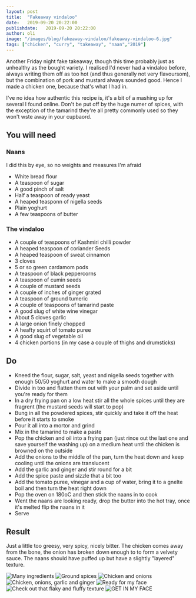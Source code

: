 ```yaml
---
layout: post
title:  "Fakeaway vindaloo"
date:   2019-09-20 20:22:00
publishdate:   2019-09-20 20:22:00
author: oli
image: "/images/blog/fakeaway-vindaloo/fakeaway-vindaloo-6.jpg"
tags: ["chicken", "curry", "takeaway", "naan","2019"]
---
```


Another Friday night fake takeaway, though this time probably just as unhealthy as the bought variety.  I realised I'd never had a vindaloo before, always writing them off as too hot (and thus generally not very flavoursom), but the combination of pork and mustard always sounded good.  Hence I made a chicken one, because that's what I had in.

I've no idea how authentic this recipe is, it's a bit of a mashing up for several I found online.  Don't be put off by the huge numer of spices, with the exception of the tamarind they're all pretty commonly used so they won't wste away in your cupbaord.

## You will need

### Naans

I did this by eye, so no weights and measures I'm afraid

* White bread flour
* A teaspoon of sugar
* A good pinch of salt
* Half a teaspoon of ready yeast
* A heaped teasponn of nigella seeds
* Plain yoghurt
* A few teaspoons of butter


### The vindaloo

* A couple of teaspoons of Kashmiri chilli powder
* A heaped teaspoon of coriander Seeds
* A heaped teaspoon of sweat cinnamon
* 3 cloves
* 5 or so green cardamom pods
* A teaspoon of black peppercorns
* A teaspoon of cumin seeds
* A couple of mustard seeds
* A couple of inches of ginger grated
* A teaspoon of ground tumeric
* A couple of teaspoons of tamarind paste
* A good slug of white wine vinegar
* About 5 cloves garlic
* A large onion finely chopped
* A heafty squirt of tomato puree
* A good slug of vegetable oil
* 4 chicken portions (in my case a couple of thighs and drumsticks)


## Do

* Kneed the flour, sugar, salt, yeast and nigella seeds together with enough 50/50 yoghurt and water to make a smooth dough
* Divide in too and flatten them out with your palm and set aside until you're ready for them
* In a dry frying pan on a low heat stir all the whole spices until they are fragrent (the mustard seeds will start to pop)
* Bung in all the powdered spices, stir quickly and take it off the heat before it starts to smoke
* Pour it all into a mortor and grind
* Mix in the tamarind to make a paste
* Pop the chicken and oil into a frying pan (just rince out the last one and save yourself the washing up) on a medium heat until the chicken is browned on the outside
* Add the onions to the middle of the pan, turn the heat down and keep cooling until the onions are translucent
* Add the garlic and ginger and stir round for a bit
* Add the spice paste and sizzle that a bit too
* Add the tomato puree, vinegar and a cup of water, bring it to a gnelte boil and then turn the heat right down
* Pop the oven on 180oC and then stick the naans in to cook
* Went the naans are looking ready, drop the butter into the hot tray, once it's melted flip the naans in it
* Serve

## Result

Just a little too greesy, very spicy, nicely bitter.  The chicken comes away from the bone, the onion has broken down enough to to form a velvety sauce.  The naans should have puffed up but have a slightly "layered" texture.

![Many ingredients](/images/blog/fakeaway-vindaloo/fakeaway-vindaloo-1.jpg)
![Ground spices](/images/blog/fakeaway-vindaloo/fakeaway-vindaloo-2.jpg)
![Chicken and onions](/images/blog/fakeaway-vindaloo/fakeaway-vindaloo-3.jpg)
![Chicken, onions, garlic and ginger](/images/blog/fakeaway-vindaloo/fakeaway-vindaloo-4.jpg)
![Ready for my face](/images/blog/fakeaway-vindaloo/fakeaway-vindaloo-5.jpg)
![Check out that flaky and fluffy texture](/images/blog/fakeaway-vindaloo/fakeaway-vindaloo-7.jpg)
![GET IN MY FACE](/images/blog/fakeaway-vindaloo/fakeaway-vindaloo-6.jpg)
